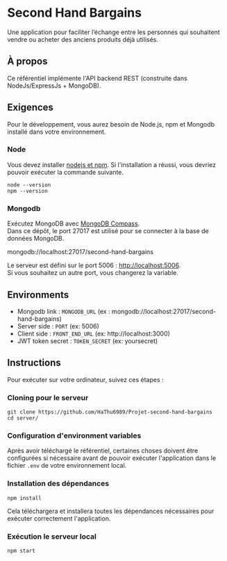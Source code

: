 # Second Hand Bargains
Une application pour faciliter l’échange entre les personnes qui souhaitent vendre ou acheter des anciens produits déjà utilisés.

## À propos
 
Ce référentiel implémente l'API backend REST (construite dans NodeJs/ExpressJs + MongoDB).
 
## Exigences
 
Pour le développement, vous aurez besoin de Node.js, npm et Mongodb installé dans votre environnement. 

### Node
 
Vous devez installer [nodejs et npm](https://docs.npmjs.com/downloading-and-installing-node-js-and-npm). Si l'installation a réussi, vous devriez pouvoir exécuter la commande suivante.
 
    node --version
    npm --version
 
### Mongodb
 
Exécutez MongoDB avec [MongoDB Compass](https://www.mongodb.com/docs/compass/master/install/).\
   Dans ce dépôt, le port 27017 est utilisé pour se connecter à la base de données MongoDB. 
  
  mongodb://localhost:27017/second-hand-bargains
  
 
Le serveur est défini sur le port 5006 : [http://localhost:5006](http://localhost:5006).\
Si vous souhaitez un autre port, vous changerez la variable.


## Environments
- Mongodb link : `MONGODB_URL` (ex : mongodb://localhost:27017/second-hand-bargains)
- Server side : `PORT` (ex: 5006)
- Client side : `FRONT_END_URL` (ex: http://localhost:3000)
- JWT token secret : `TOKEN_SECRET` (ex: yoursecret)
 

## Instructions
 
Pour exécuter sur votre ordinateur, suivez ces étapes :
 
### Cloning pour le serveur
 
    git clone https://github.com/HaThu6989/Projet-second-hand-bargains 
    cd server/
 
### Configuration d'environment variables
 
Après avoir téléchargé le référentiel, certaines choses doivent être configurées si nécessaire avant de pouvoir exécuter l'application dans le fichier `.env` de votre environnement local.
 
### Installation des dépendances
 
    npm install
 
Cela téléchargera et installera toutes les dépendances nécessaires pour exécuter correctement l'application.
 
### Exécution le serveur local
 
    npm start
